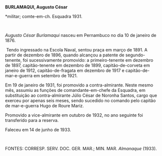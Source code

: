 **BURLAMAQUI, Augusto César**

\*militar; comte-em-ch. Esquadra 1931.

 

*Augusto César Burlamaqui* nasceu em Pernambuco no dia 10 de janeiro de
1876.

 Tendo ingressado na Escola Naval, sentou praça em março de 1891. A
partir de dezembro de 1896, quando alcançou a patente de
segundo-tenente, foi sucessivamente promovido: a primeiro-tenente em
dezembro de 1897, capitão-tenente em dezembro de 1899,
capitão-de-corveta em janeiro de 1912, capitão-de-fragata em dezembro de
1917 e capitão-de-mar-e-guerra em setembro de 1921.

Em 19 de janeiro de 1931, foi promovido a contra-almirante. Neste mesmo
mês, assumiu as funções de comandante-em-chefe da Esquadra, em
substituição ao contra-almirante Júlio César de Noronha Santos, cargo
que exerceu por apenas seis meses, sendo sucedido no comando pelo
capitão de mar-e-guerra Hugo de Roure Mariz.

Promovido a vice-almirante em outubro de 1932, no ano seguinte foi
transferido para a reserva.

Faleceu em 14 de junho de 1933.

 

FONTES: CORRESP. SERV. DOC. GER. MAR.; MIN. MAR. *Almanaque* (1933).

 
